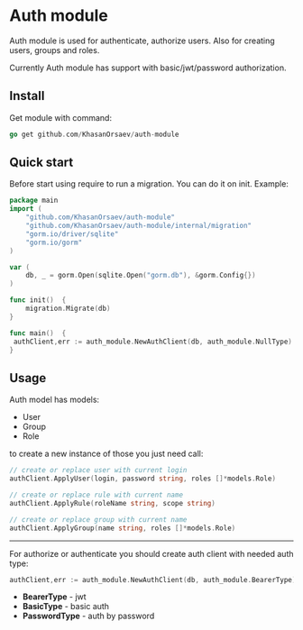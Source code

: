 Auth module
==

Auth module is used for authenticate, authorize users. Also for creating
users, groups and roles.

Currently Auth module has support with basic/jwt/password authorization.

## Install

Get module with command:
```go
go get github.com/KhasanOrsaev/auth-module
```
 
## Quick start

Before start using require to run a migration. You can do it on init.
Example:
```go
package main
import (
    "github.com/KhasanOrsaev/auth-module"
    "github.com/KhasanOrsaev/auth-module/internal/migration"
    "gorm.io/driver/sqlite"
    "gorm.io/gorm"
)

var (
    db, _ = gorm.Open(sqlite.Open("gorm.db"), &gorm.Config{})
)

func init()  {  
    migration.Migrate(db)
}

func main()  {
 authClient,err := auth_module.NewAuthClient(db, auth_module.NullType)
}
``` 

## Usage

Auth model has models:
* User
* Group
* Role

to create a new instance of those you just need call:
```go
// create or replace user with current login
authClient.ApplyUser(login, password string, roles []*models.Role)

// create or replace rule with current name
authClient.ApplyRule(roleName string, scope string)

// create or replace group with current name
authClient.ApplyGroup(name string, roles []*models.Role)
```
---
For authorize or authenticate you should create auth client with needed
auth type:
```go
authClient,err := auth_module.NewAuthClient(db, auth_module.BearerType)
```

* __BearerType__ - jwt
* __BasicType__ - basic auth
* __PasswordType__ - auth by password